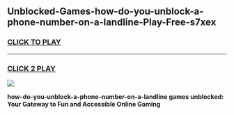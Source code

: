 
## Unblocked-Games-how-do-you-unblock-a-phone-number-on-a-landline-Play-Free-s7xex
<h3>
<a href="https://premium76.site?title=how-do-you-unblock-a-phone-number-on-a-landline&ref=18A1">CLICK TO PLAY</a></h3>
<hr>

<h3>
<a href="https://premium76.site?title=how-do-you-unblock-a-phone-number-on-a-landline&ref=18A1">CLICK 2 PLAY</a>
  
</h3>

<a href="https://premium76.site?title=how-do-you-unblock-a-phone-number-on-a-landline&ref=18A1"><img src="https://clearcache.store/games.png"></a>


**how-do-you-unblock-a-phone-number-on-a-landline games unblocked: Your Gateway to Fun and Accessible Online Gaming**
